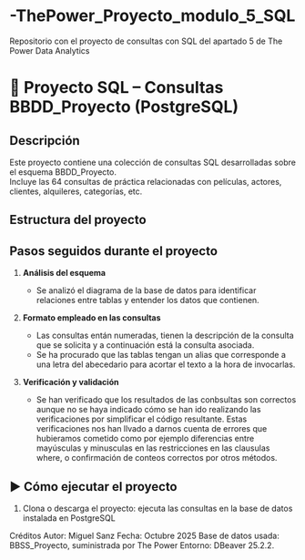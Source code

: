 # -ThePower_Proyecto_modulo_5_SQL
Repositorio con el proyecto de consultas con SQL del apartado 5 de The Power Data Analytics
# 📘 Proyecto SQL – Consultas BBDD_Proyecto (PostgreSQL)

## Descripción
Este proyecto contiene una colección de consultas SQL desarrolladas sobre el esquema BBDD_Proyecto.  
Incluye las 64 consultas de práctica relacionadas con películas, actores, clientes, alquileres, categorías, etc.

## Estructura del proyecto

## Pasos seguidos durante el proyecto

1. **Análisis del esquema**  
   - Se analizó el diagrama de la base de datos para identificar relaciones entre tablas y entender los datos que contienen.

2. **Formato empleado en las consultas**
   - Las consultas entán numeradas, tienen la descripción de la consulta que se solicita y a continuación está la consulta asociada.
   - Se ha procurado que las tablas tengan un alias que corresponde a una letra del abecedario para acortar el texto a la hora de invocarlas.

3. **Verificación y validación**
   - Se han verificado que los resultados de las conbsultas son correctos aunque no se haya indicado cómo se han ido realizando las verificaciones por simplificar el código resultante. Estas verificaciones nos han llvado a darnos cuenta de errores que hubieramos cometido como por ejemplo diferencias entre mayúsculas y minusculas en las restricciones en las clausulas where, o confirmación de conteos correctos por otros métodos.

## ▶️ Cómo ejecutar el proyecto

1. Clona o descarga el proyecto: ejecuta las consultas en la base de datos instalada en PostgreSQL

Créditos
Autor: Miguel Sanz
Fecha: Octubre 2025
Base de datos usada: BBSS_Proyecto, suministrada por The Power
Entorno: DBeaver 25.2.2.
